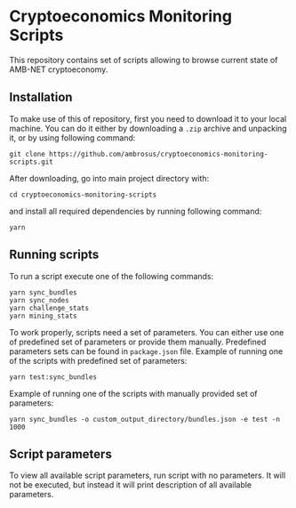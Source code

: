 # Cryptoeconomics Monitoring Scripts

This repository contains set of scripts allowing to browse current state of AMB-NET cryptoeconomy.

## Installation

To make use of this of repository, first you need to download it to your local machine.
You can do it either by downloading a `.zip` archive and unpacking it, or by using following command:

```
git clone https://github.com/ambrosus/cryptoeconomics-monitoring-scripts.git
```

After downloading, go into main project directory with:
```
cd cryptoeconomics-monitoring-scripts
```
and install all required dependencies by running following command:

```
yarn
```

## Running scripts

To run a script execute one of the following commands:

```
yarn sync_bundles
yarn sync_nodes
yarn challenge_stats
yarn mining_stats
```

To work properly, scripts need a set of parameters. You can either use one of predefined set of parameters or provide them manually.
Predefined parameters sets can be found in `package.json` file. Example of running one of the scripts with predefined set of parameters:
```
yarn test:sync_bundles
```
Example of running one of the scripts with manually provided set of parameters:
```
yarn sync_bundles -o custom_output_directory/bundles.json -e test -n 1000
```

## Script parameters

To view all available script parameters, run script with no parameters. It will not be executed, but instead it will print description of all available parameters.
